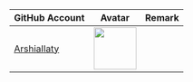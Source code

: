 | GitHub Account                                | Avatar                                                                                                             | Remark   |
|-----------------------------------------------|--------------------------------------------------------------------------------------------------------------------|----------|
| [ArshiaIlaty](https://github.com/ArshiaIlaty) | <a href="https://github.com/ArshiaIlaty"><img src="https://github.com/ArshiaIlaty.png" width=75px height=75px></a> |          |